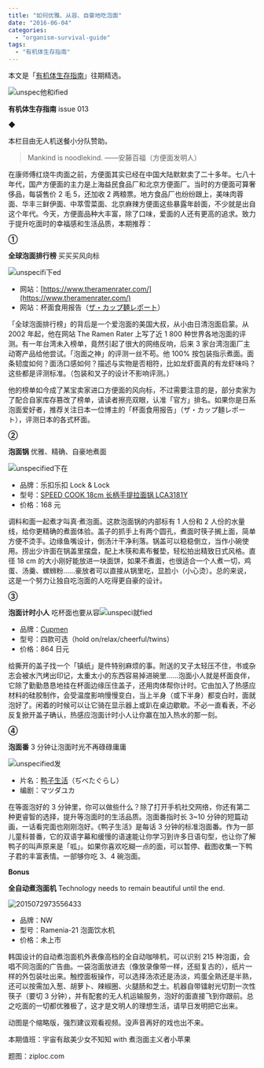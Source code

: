 ```yaml
---
title: "如何优雅、从容、自豪地吃泡面"
date: "2016-06-04"
categories: 
  - "organism-survival-guide"
tags: 
  - "有机体生存指南"
---
```


本文是「[有机体生存指南](https://liqi.io/category/organism-survival-guide/)」往期精选。

![unspec他和ified](/images/33580.jpg)

**有机体生存指南** issue 013

◆

本栏目由无人机送餐小分队赞助。

> Mankind is noodlekind. ——安藤百福（方便面发明人）

在康师傅红烧牛肉面之前，方便面其实已经在中国大陆默默卖了二十多年。七八十年代，国产方便面的主力是上海益民食品厂和北京方便面厂。当时的方便面可算奢侈品，每袋售价 2 毛 5，还加收 2 两粮票。地方食品厂也纷纷跟上，美味肉蓉面、华丰三鲜伊面、中萃雪菜面、北京麻辣方便面这些暴露年龄面，不少就是出自这个年代。今天，方便面品种大丰富，除了口味，爱面的人还有更高的追求。致力于提升吃面时的幸福感和生活品质，本期推荐：

**①**

****全球泡面排行榜**** 买买买风向标

![unspecifi下ed](/images/06617.jpg)

- 网站：[https://www.theramenrater.com/](https://www.theramenrater.com/)
- 网站：杯面食用报告（[ザ・カップ麺レポート](https://www.cupramen.report/)）

「全球泡面排行榜」的背后是一个爱泡面的美国大叔，从小由日清泡面启蒙。从 2002 年起，他在网站 The Ramen Rater 上写了近 1 800 种世界各地泡面的评测。有一年台湾未入榜单，竟然引起了很大的网络反响，后来 3 家台湾泡面厂主动寄产品给他尝试。「泡面之神」的评测一丝不苟。他 100% 按包装指示煮面。面条韧度如何？面汤口感如何？描述与实物是否相符，比如龙虾面真的有龙虾味吗？这些都是评测标准。（包装和叉子的设计不影响评测。）

他的榜单如今成了某宝卖家进口方便面的风向标，不过需要注意的是，部分卖家为了配合自家库存篡改了榜单，请读者擦亮双眼，认准「官方」排名。如果你是日系泡面爱好者，推荐关注日本一位博主的「杯面食用报告」（ザ・カップ麺レポート），评测日本的各式杯面。

****②****

****泡面锅**** 优雅、精确、自豪地煮面

![unspecified下在](/images/18719.jpg)

- 品牌：乐扣乐扣 Lock & Lock
- 型号：[SPEED COOK 18cm 长柄手提拉面锅 LCA3181Y](https://item.gome.com.cn/A0004364605-pop8003019962.html)
- 价格：168 元

调料和面一起煮才叫真·煮泡面。这款泡面锅的内部标有 1 人份和 2 人份的水量线，给你更精确的煮面体验。盖子的抓手上有两个圆孔，煮面时筷子搁上面，简单方便不烫手。边缘鱼嘴设计，倒汤汁干净利落。锅盖可以稳稳倒立，当作小碗使用。捞出少许面在锅盖里摆盘，配上木筷和素布餐垫，轻松拍出精致日式风格。直径 18 cm 的大小刚好能放进一块面饼，如果不煮面，也很适合一个人煮一切，鸡蛋、汤羹、螺蛳粉……豪放者可以直接从锅里吃，显脸小（小心烫）。总的来说，这是一个努力让独自吃泡面的人吃得更自豪的设计。

******③******

****泡面计时小人**** 吃杯面也要从容![unspeci就fied](/images/10933.jpg)

- 品牌：[Cupmen](https://item.jd.com/1615200771.html)
- 型号：四款可选（hold on/relax/cheerful/twins）
- 价格：864 日元

给撕开的盖子找一个「镇纸」是件特别麻烦的事。附送的叉子太轻压不住，书或杂志会被水汽烤出印记，太重太小的东西容易掉进碗里……泡面小人就是杯面良伴，它除了勤勤恳恳地挂在杯面边缘压住盖子，还用肉体帮你计时。它由加入了热感应材料的硅胶制作，会受温度影响慢慢变白，当上半身（或下半身）都变白时，面就泡好了。闲着的时候可以让它骑在显示器上或趴在桌边歇歇。不必一直看表，不必反复掀开盖子确认，热感应泡面计时小人让你赢在加入热水的那一刻。

**④**

****泡面番**** 3 分钟让泡面时光不再碌碌庸庸

![unspecified发](/images/02432.jpg)

- 片名：[鸭子生活](https://movie.douban.com/subject/22718154/)（ぢべたぐらし）
- 编剧：マツダユカ

在等面泡好的 3 分钟里，你可以做些什么？除了打开手机社交网络，你还有第二种更睿智的选择，提升等泡面时的生活品质。泡面番指时长 3~10 分钟的短篇动画，一话看完面也刚刚泡好。《鸭子生活》是每话 3 分钟的标准泡面番。作为一部儿童科普番，它的双语字幕和缓慢的语速能让你学习到许多日语句型，也让你了解鸭子的叫声原来是「呱」。如果你喜欢吃糊一点的面，可以暂停、截图收集一下鸭子君的丰富表情。一部够你吃 3、4 碗泡面。

**Bonus**

****全自动煮泡面机**** Technology needs to remain beautiful until the end.

![2015072973556433](/images/48119.gif)

- 品牌：NW
- 型号：Ramenia-21 泡面饮水机
- 价格：未上市

韩国设计的自动煮泡面机外表像高档的全自动咖啡机，可以识别 215 种泡面，会唱不同泡面的广告曲。一袋泡面放进去（像放录像带一样，还挺复古的），纸片一样的外包装吐出来。触控面板操作，可以选择汤浓还是汤淡，鸡蛋全熟还是半熟，还可以按需加入葱、胡萝卜、辣椒圈、火腿肠和芝士。机器自带镭射光切割一次性筷子（要切 3 分钟），并有配套的无人机运输服务，泡好的面直接飞到你跟前。总之吃面的一切都优雅极了，这才是文明人的理想生活，请早日发明把它出来。

动图是个缩略版，强烈建议观看视频。没声音再好的戏也出不来。

[](https://embed%20src=https://static.video.qq.com/TPout.swf?vid=l0169rjhm5m&auto=0%20allowFullScreen=true%20quality=high%20width=480%20height=400%20align=middle%20allowScriptAccess=always%20type=application/x-shockwave-flash/embed)

本期值班：宇宙有敌美少女不知知 with 煮泡面主义者小苹果

题图：ziploc.com
